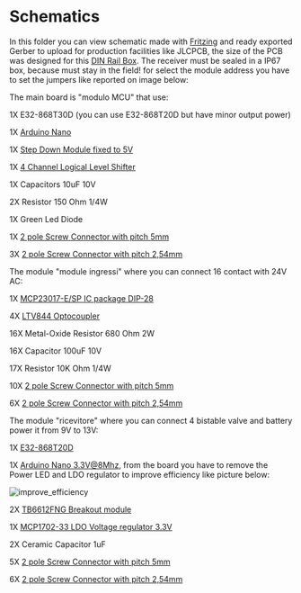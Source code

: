 # Schematics
In this folder you can view schematic made with [Fritzing](https://fritzing.org/) and ready exported Gerber to upload for production facilities like JLCPCB, the size of the PCB was designed for this [DIN Rail Box](https://ebmstore.it/index.php?route=product/product&product_id=643).
The receiver must be sealed in a IP67 box, because must stay in the field!
for select the module address you have to set the jumpers like reported on image below:



The main board is "modulo MCU" that use:

1X E32-868T30D (you can use E32-868T20D but have minor output power)

1X [Arduino Nano](https://ebmstore.it/index.php?route=product/product&product_id=2233)

1X [Step Down Module fixed to 5V](https://ebmstore.it/index.php?route=product/product&product_id=64)

1X [4 Channel Logical Level Shifter](https://ebmstore.it/index.php?route=product/product&product_id=85)

1X Capacitors 10uF 10V

2X Resistor 150 Ohm 1/4W

1X Green Led Diode

1X [2 pole Screw Connector with pitch 5mm](https://ebmstore.it/index.php?route=product/product&product_id=600)

3X [2 pole Screw Connector with pitch 2,54mm](https://ebmstore.it/index.php?route=product/product&product_id=601)




The module "module ingressi" where you can connect 16 contact with 24V AC:

1X  [MCP23017-E/SP IC package DIP-28](https://www.tme.eu/it/details/mcp23017-e_sp/circuiti-integrati-interf-rimanenti/microchip-technology/)

4X [LTV844 Optocoupler](https://www.tme.eu/it/details/ltv-844/optoisolatori-uscita-analogica/liteon/)

16X Metal-Oxide Resistor 680 Ohm 2W

16X  Capacitor 100uF 10V

17X  Resistor 10K Ohm 1/4W

10X [2 pole Screw Connector with pitch 5mm](https://ebmstore.it/index.php?route=product/product&product_id=600)

6X  [2 pole Screw Connector with pitch 2,54mm](https://ebmstore.it/index.php?route=product/product&product_id=601)



The module "ricevitore" where you can connect 4 bistable valve and battery power it from 9V to 13V:

1X  [E32-868T20D](https://www.amazon.it/EBYTE-E32-900T20D-Ricetrasmettitore-Trasmettitore-Ricevitore/dp/B098JS7K6P/ref=sr_1_1)

1X  [Arduino Nano 3.3V@8Mhz](https://www.digikey.it/it/products/detail/sparkfun-electronics/DEV-11114/5140819), from the board you have to remove the Power LED and LDO regulator to improve efficiency like picture below:

![improve_efficiency](https://github.com/studiociodo/Irrigazione-LoRA/assets/150088592/5726c0d6-aa26-41f7-a515-380144912a6c)


2X  [TB6612FNG Breakout module](https://www.tme.eu/it/details/oky3199-4/comandi-modulari-per-motori/okystar/)

1X [MCP1702-33 LDO Voltage regulator 3.3V](https://www.tme.eu/it/details/mcp1702-3302e_to/stabilizzatori-di-tens-non-regol-ldo/microchip-technology/)

2X  Ceramic Capacitor 1uF

5X [2 pole Screw Connector with pitch 5mm](https://ebmstore.it/index.php?route=product/product&product_id=600)

6X  [2 pole Screw Connector with pitch 2,54mm](https://ebmstore.it/index.php?route=product/product&product_id=601)
